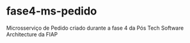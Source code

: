 # fase4-ms-pedido
Microsserviço de Pedido criado durante a fase 4 da Pós Tech Software Architecture da FIAP
